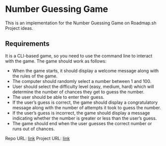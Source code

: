 # Number Guessing Game
This is an implementation for the Number Guessing Game on Roadmap.sh Project ideas.
## Requirements
It is a CLI-based game, so you need to use the command line to interact with the game. The game should work as follows:
- When the game starts, it should display a welcome message along with the rules of the game.
- The computer should randomly select a number between 1 and 100.
- User should select the difficulty level (easy, medium, hard) which will determine the number of chances they get to guess the number.
- The user should be able to enter their guess.
- If the user’s guess is correct, the game should display a congratulatory message along with the number of attempts it took to guess the number.
- If the user’s guess is incorrect, the game should display a message indicating whether the number is greater or less than the user’s guess.
- The game should end when the user guesses the correct number or runs out of chances.

Repo URL: [link](https://github.com/Nhatminh248/Number_Guessing_Game.git)
Project URL: [link](https://roadmap.sh/projects/number-guessing-game)

